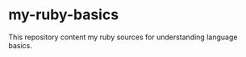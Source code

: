 my-ruby-basics
==============

This repository content my ruby sources for understanding language basics.
